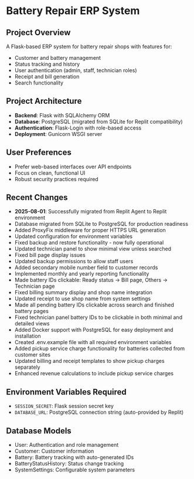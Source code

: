 # Battery Repair ERP System

## Project Overview
A Flask-based ERP system for battery repair shops with features for:
- Customer and battery management
- Status tracking and history
- User authentication (admin, staff, technician roles)
- Receipt and bill generation
- Search functionality

## Project Architecture
- **Backend**: Flask with SQLAlchemy ORM
- **Database**: PostgreSQL (migrated from SQLite for Replit compatibility)
- **Authentication**: Flask-Login with role-based access
- **Deployment**: Gunicorn WSGI server

## User Preferences
- Prefer web-based interfaces over API endpoints
- Focus on clean, functional UI
- Robust security practices required

## Recent Changes
- **2025-08-01**: Successfully migrated from Replit Agent to Replit environment
- Database migrated from SQLite to PostgreSQL for production readiness
- Added ProxyFix middleware for proper HTTPS URL generation
- Updated configuration for environment variables
- Fixed backup and restore functionality - now fully operational
- Updated technician panel to show minimal view unless searched
- Fixed bill page display issues
- Updated backup permissions to allow staff users
- Added secondary mobile number field to customer records
- Implemented monthly and yearly reporting functionality  
- Made battery IDs clickable: Ready status → Bill page, Others → Technician page
- Fixed billing summary display and shop name integration
- Updated receipt to use shop name from system settings
- Made all pending battery IDs clickable across search and finished battery pages
- Fixed technician panel battery IDs to be clickable in both minimal and detailed views
- Added Docker support with PostgreSQL for easy deployment and installation
- Created .env.example file with all required environment variables
- Added pickup service charge functionality for batteries collected from customer sites
- Updated billing and receipt templates to show pickup charges separately
- Enhanced revenue calculations to include pickup service charges

## Environment Variables Required
- `SESSION_SECRET`: Flask session secret key
- `DATABASE_URL`: PostgreSQL connection string (auto-provided by Replit)

## Database Models
- User: Authentication and role management
- Customer: Customer information
- Battery: Battery tracking with auto-generated IDs
- BatteryStatusHistory: Status change tracking
- SystemSettings: Configurable system parameters